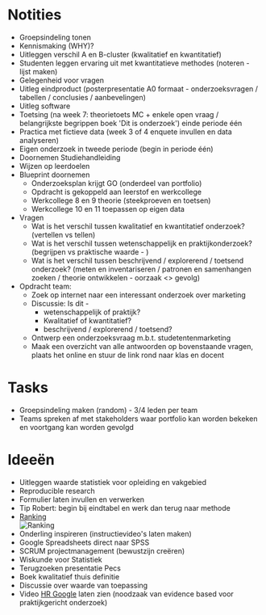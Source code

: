 # Notities
+ Groepsindeling tonen
+ Kennismaking (WHY)?
+ Uitleggen verschil A en B-cluster (kwalitatief en kwantitatief)
+ Studenten leggen ervaring uit met kwantitatieve methodes (noteren - lijst maken)
+ Gelegenheid voor vragen
+ Uitleg eindproduct (posterpresentatie A0 formaat - onderzoeksvragen / tabellen / conclusies / aanbevelingen)
+ Uitleg software
+ Toetsing (na week 7: theorietoets MC + enkele open vraag / belangrijkste begrippen boek 'Dit is onderzoek') einde periode één
+ Practica met fictieve data (week 3 of 4 enquete invullen en data analyseren)
+ Eigen onderzoek in tweede periode (begin in periode één)
+ Doornemen Studiehandleiding
+ Wijzen op leerdoelen
+ Blueprint doornemen
  + Onderzoeksplan krijgt GO (onderdeel van portfolio)
  + Opdracht is gekoppeld aan leerstof en werkcollege
  + Werkcollege 8 en 9 theorie (steekproeven en toetsen)
  + Werkcollege 10 en 11 toepassen op eigen data
 + Vragen
   + Wat is het verschil tussen kwalitatief en kwantitatief onderzoek? (vertellen vs tellen)
   + Wat is het verschil tussen wetenschappelijk en praktijkonderzoek? (begrijpen vs praktische waarde - )
   + Wat is het verschil tussen beschrijvend / explorerend / toetsend onderzoek?  (meten en inventariseren / patronen en samenhangen zoeken / theorie ontwikkelen - oorzaak <> gevolg)
 + Opdracht team:
   + Zoek op internet naar een interessant onderzoek over marketing
   + Discussie: Is dit - 
     + wetenschappelijk of praktijk?
     + Kwalitatief of kwantitatief?
     + beschrijvend / explorerend / toetsend?
   + Ontwerp een onderzoeksvraag m.b.t. studetentenmarketing
   + Maak een overzicht van alle antwoorden op bovenstaande vragen, plaats het online en stuur de link rond naar klas en docent



# Tasks
+ Groepsindeling maken (random) - 3/4 leden per team
+ Teams spreken af met stakeholders waar portfolio kan worden bekeken en voortgang kan worden gevolgd


# Ideeën
+ Uitleggen waarde statistiek voor opleiding en vakgebied
+ Reproducible research
+ Formulier laten invullen en verwerken
+ Tip Robert: begin bij eindtabel en werk dan terug naar methode
+ [Ranking](http://r4stats.com/2017/02/28/r-passes-sas/) <br> ![Ranking](https://i0.wp.com/r4stats.com/wp-content/uploads/2017/02/Fig-1a-IndeedJobs-2017.png)
+ Onderling inspireren (instructievideo's laten maken)
+ Google Spreadsheets direct naar SPSS
+ SCRUM projectmanagement (bewustzijn creëren)
+ Wiskunde voor Statistiek
+ Terugzoeken presentatie Pecs
+ Boek kwalitatief thuis definitie
+ Discussie over waarde van toepassing
+ Video [HR Google](https://www.youtube.com/watch?v=nLjFTHTgEVU&feature=youtu.be) laten zien (noodzaak van evidence based voor praktijkgericht onderzoek)

